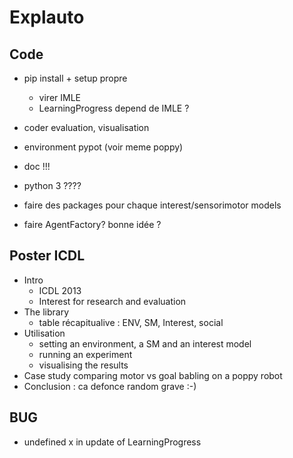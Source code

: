 # Explauto

## Code
* pip install + setup propre
    * virer IMLE
    * LearningProgress depend de IMLE ?

* coder evaluation, visualisation
* environment pypot (voir meme poppy)
* doc !!!
* python 3 ????
* faire des packages pour chaque interest/sensorimotor models
* faire AgentFactory? bonne idée ?



## Poster ICDL
* Intro
    * ICDL 2013
    * Interest for research and evaluation
* The library
    * table récapitualive : ENV, SM, Interest, social
* Utilisation
    * setting an environment, a SM and an interest model
    * running an experiment
    * visualising the results
* Case study comparing motor vs goal babling on a poppy robot
* Conclusion : ca defonce random grave :-)

## BUG
* undefined x in update of LearningProgress
